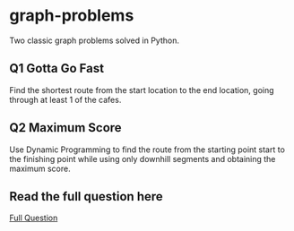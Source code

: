 # graph-problems

Two classic graph problems solved in Python.

## Q1 Gotta Go Fast
Find the shortest route from the start location to the end location, going through at least 1 of the cafes.

## Q2 Maximum Score
Use Dynamic Programming to find the route from the starting point start to the finishing point while using only downhill segments and obtaining the maximum score.

## Read the full question here
[Full Question](https://github.com/wongcheehao/graph-problems/blob/main/Documents/FIT2004/A2/Assignment2.pdf)
